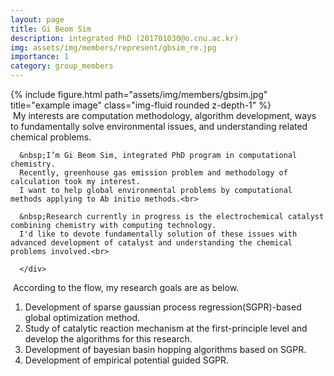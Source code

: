 ```yaml
---
layout: page
title: Gi Beom Sim
description: integrated PhD (201701030@o.cnu.ac.kr)
img: assets/img/members/represent/gbsim_re.jpg
importance: 1
category: group_members
---
```


<div class="row">
    <div class="col-sm-auto">
        {% include figure.html path="assets/img/members/gbsim.jpg" title="example image" class="img-fluid rounded z-depth-1" %}
    </div>
    <div class="col-sm-auto">
      &nbsp;My interests are computation methodology, algorithm development, ways to fundamentally solve environmental issues, and understanding related chemical problems.<br>
      
      &nbsp;I’m Gi Beom Sim, integrated PhD program in computational chemistry. 
      Recently, greenhouse gas emission problem and methodology of calculation took my interest. 
      I want to help global environmental problems by computational methods applying to Ab initio methods.<br>
      
      &nbsp;Research currently in progress is the electrochemical catalyst combining chemistry with computing technology. 
      I'd like to devote fundamentally solution of these issues with advanced development of catalyst and understanding the chemical problems involved.<br>
          
      </div>
</div>

&nbsp;According to the flow, my research goals are as below.

1. Development of sparse gaussian process regression(SGPR)-based global optimization method.
2. Study of catalytic reaction mechanism at the first-principle level and develop the algorithms for this research.
3. Development of bayesian basin hopping algorithms based on SGPR.
4. Development of empirical potential guided SGPR.
